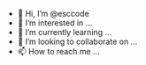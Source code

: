 - 👋 Hi, I’m @esccode
- 👀 I’m interested in ...
- 🌱 I’m currently learning ...
- 💞️ I’m looking to collaborate on ...
- 📫 How to reach me ...

<!---
esccode/esccode is a ✨ special ✨ repository because its `README.md` (this file) appears on your GitHub profile.
You can click the Preview link to take a look at your changes.
--->
